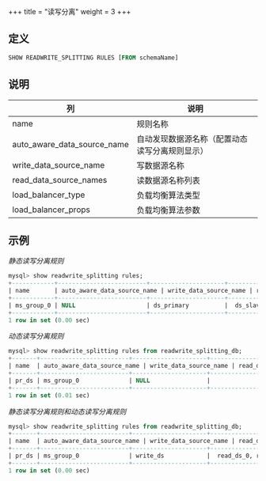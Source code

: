 +++
title = "读写分离"
weight = 3
+++

## 定义

```sql
SHOW READWRITE_SPLITTING RULES [FROM schemaName]               
```

## 说明

| 列                          | 说明                                  |
| --------------------------- | ------------------------------------ |
| name                        | 规则名称                               |
| auto_aware_data_source_name | 自动发现数据源名称（配置动态读写分离规则显示）|
| write_data_source_name      | 写数据源名称                            |
| read_data_source_names      | 读数据源名称列表                         |
| load_balancer_type          | 负载均衡算法类型                         |
| load_balancer_props         | 负载均衡算法参数                         |

## 示例

*静态读写分离规则*
```sql
mysql> show readwrite_splitting rules;
+------------+-------------------------+---------------------+--------------------------+------------------+------------------------+
| name       | auto_aware_data_source_name | write_data_source_name | read_data_source_names      | load_balancer_type | load_balancer_props      |
+------------+-------------------------+---------------------+--------------------------+------------------+------------------------+
| ms_group_0 | NULL                    | ds_primary          |  ds_slave_0, ds_slave_1  | random           |                        |
+------------+-------------------------+---------------------+--------------------------+------------------+------------------------+
1 row in set (0.00 sec)
```

*动态读写分离规则*
```sql
mysql> show readwrite_splitting rules from readwrite_splitting_db;
+-------+-------------------------+---------------------+---------------------+------------------+------------------------+
| name  | auto_aware_data_source_name | write_data_source_name | read_data_source_names | load_balancer_type | load_balancer_props      |
+-------+-------------------------+---------------------+---------------------+------------------+------------------------+
| pr_ds | ms_group_0              | NULL                |                     | random           |  read_weight=2:1}      |
+-------+-------------------------+---------------------+---------------------+------------------+------------------------+
1 row in set (0.01 sec)
```

*静态读写分离规则和动态读写分离规则*
```sql
mysql> show readwrite_splitting rules from readwrite_splitting_db;
+-------+-------------------------+---------------------+------------------------+------------------+------------------------+
| name  | auto_aware_data_source_name | write_data_source_name | read_data_source_names    | load_balancer_type | load_balancer_props      |
+-------+-------------------------+---------------------+------------------------+------------------+------------------------+
| pr_ds | ms_group_0              | write_ds            |  read_ds_0, read_ds_1  | random           |  read_weight=2:1       |
+-------+-------------------------+---------------------+------------------------+------------------+------------------------+
1 row in set (0.00 sec)
```
